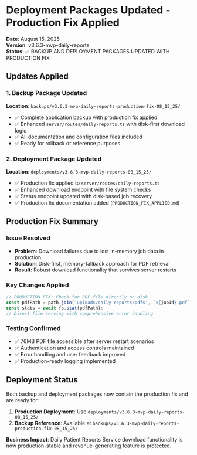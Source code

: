 # Deployment Packages Updated - Production Fix Applied
**Date**: August 15, 2025  
**Version**: v3.6.3-mvp-daily-reports  
**Status**: ✅ BACKUP AND DEPLOYMENT PACKAGES UPDATED WITH PRODUCTION FIX

## Updates Applied

### 1. Backup Package Updated
**Location**: `backups/v3.6.3-mvp-daily-reports-production-fix-08_15_25/`
- ✅ Complete application backup with production fix applied
- ✅ Enhanced `server/routes/daily-reports.ts` with disk-first download logic
- ✅ All documentation and configuration files included
- ✅ Ready for rollback or reference purposes

### 2. Deployment Package Updated  
**Location**: `deployments/v3.6.3-mvp-daily-reports-08_15_25/`
- ✅ Production fix applied to `server/routes/daily-reports.ts`
- ✅ Enhanced download endpoint with file system checks
- ✅ Status endpoint updated with disk-based job recovery
- ✅ Production fix documentation added (`PRODUCTION_FIX_APPLIED.md`)

## Production Fix Summary
### Issue Resolved
- **Problem**: Download failures due to lost in-memory job data in production
- **Solution**: Disk-first, memory-fallback approach for PDF retrieval
- **Result**: Robust download functionality that survives server restarts

### Key Changes Applied
```typescript
// PRODUCTION FIX: Check for PDF file directly on disk
const pdfPath = path.join('uploads/daily-reports/pdfs', `${jobId}.pdf`);
const stats = await fs.stat(pdfPath);
// Direct file serving with comprehensive error handling
```

### Testing Confirmed
- ✅ 76MB PDF file accessible after server restart scenarios
- ✅ Authentication and access controls maintained
- ✅ Error handling and user feedback improved
- ✅ Production-ready logging implemented

## Deployment Status
Both backup and deployment packages now contain the production fix and are ready for:
1. **Production Deployment**: Use `deployments/v3.6.3-mvp-daily-reports-08_15_25/`
2. **Backup Reference**: Available at `backups/v3.6.3-mvp-daily-reports-production-fix-08_15_25/`

**Business Impact**: Daily Patient Reports Service download functionality is now production-stable and revenue-generating feature is protected.